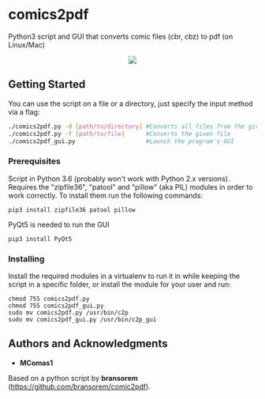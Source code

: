 # comics2pdf
Python3 script and GUI that converts comic files (cbr, cbz) to pdf (on Linux/Mac)

<p align="center">
  <img src='./github/screenshot_GUI.png'/>
</p>

## Getting Started

You can use the script on a file or a directory, just specify the input method via a flag:
```bash
./comics2pdf.py -d [path/to/directory] #Converts all files from the given directory
./comics2pdf.py -f [path/to/file]      #Converts the given file
./comics2pdf_gui.py                    #Launch the program's GUI
```


### Prerequisites

Script in Python 3.6 (probably won't work with Python 2.x versions). Requires the "zipfile36", "patool" and "pillow" (aka PIL) modules in order to work correctly. To install them run the following commands:

```
pip3 install zipfile36 patool pillow
```

PyQt5 is needed to run the GUI

```
pip3 install PyQt5
```

### Installing

Install the required modules in a virtualenv to run it in while keeping the script in a specific folder, or install the module for your user and run:
```
chmod 755 comics2pdf.py
chmod 755 comics2pdf_gui.py
sudo mv comics2pdf.py /usr/bin/c2p
sudo mv comics2pdf_gui.py /usr/bin/c2p_gui
```

## Authors and Acknowledgments

* **MComas1**

Based on a python script by **bransorem** (https://github.com/bransorem/comic2pdf).
